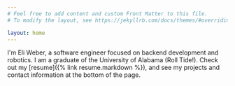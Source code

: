 ```yaml
---
# Feel free to add content and custom Front Matter to this file.
# To modify the layout, see https://jekyllrb.com/docs/themes/#overriding-theme-defaults

layout: home
---
```

I'm Eli Weber, a software engineer focused on backend development and robotics. I am a graduate of the University of Alabama (Roll Tide!). Check out my [resume]({% link resume.markdown %}), and see my projects and contact information at the bottom of the page.  

